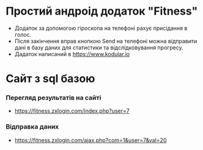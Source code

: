 # Простий андроід додаток "Fitness"
* Додаток за допомогою гіроскопа на телефоні рахує присідання в голос.
* Після закінчення вправ кнопкою Send на телефоні можна відправити дані в базу даних для статистики та відслідковування прогресу.
* Дадаток написаний в https://www.kodular.io

# Cайт з sql базою
### Перегляд результатів на сайті 
* https://fitness.zxlogin.com/index.php?user=7

### Відправка даних
* https://fitness.zxlogin.com/ajax.php?com=1&user=7&val=20
